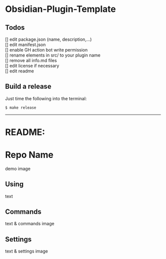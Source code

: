 # Obsidian-Plugin-Template

## Todos
[] edit package.json (name, description,...) \
[] edit manifest.json \
[] enable GH action bot write permission \
[] rename elements in src/ to your plugin name \
[] remove all info.md files \
[] edit license if necessary \
[] edit readme

## Build a release
Just time the following into the terminal:
````bash
$ make release
````

---

# README:

# Repo Name

<Plugin short description>
demo image

## Using
text
## Commands 
text & commands image

## Settings
text & settings image
